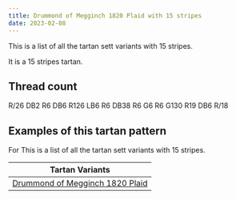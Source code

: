 ```yaml
---
title: Drummond of Megginch 1820 Plaid with 15 stripes
date: 2023-02-08
---
```

This is a list of all the tartan sett variants with 15 stripes.

It is a 15 stripes tartan.


## Thread count
R/26 DB2 R6 DB6 R126 LB6 R6 DB38 R6 G6 R6 G130 R19 DB6 R/18

## Examples of this tartan pattern
For This is a list of all the tartan sett variants with 15 stripes.

| Tartan Variants |
|---------------|
| [Drummond of Megginch 1820 Plaid](/variants/r/26/db2/r6/db6/r126/lb6/r6/db38/r6/g6/r6/g130/r19/db6/r/18-db000064-g004c00-lb98c8e8-rc80000/)||
